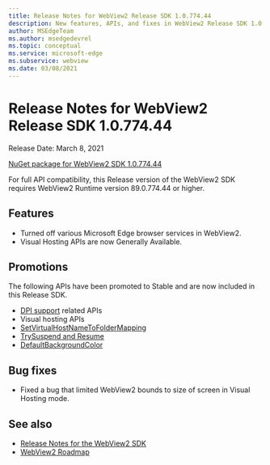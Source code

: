 ```yaml
---
title: Release Notes for WebView2 Release SDK 1.0.774.44
description: New features, APIs, and fixes in WebView2 Release SDK 1.0.774.44.
author: MSEdgeTeam
ms.author: msedgedevrel
ms.topic: conceptual
ms.service: microsoft-edge
ms.subservice: webview
ms.date: 03/08/2021
---
```

# Release Notes for WebView2 Release SDK 1.0.774.44

Release Date: March 8, 2021

[NuGet package for WebView2 SDK 1.0.774.44](https://www.nuget.org/packages/Microsoft.Web.WebView2/1.0.774.44)

For full API compatibility, this Release version of the WebView2 SDK requires WebView2 Runtime version 89.0.774.44 or higher.


<!-- ====================================================================== -->
## Features

*  Turned off various Microsoft Edge browser services in WebView2.
*  Visual Hosting APIs are now Generally Available.


<!-- ====================================================================== -->
## Promotions

The following APIs have been promoted to Stable and are now included in this Release SDK.

   *  [DPI support](/microsoft-edge/webview2/reference/win32/icorewebview2_2?view=webview2-1.0.774.44&preserve-view=true#add_webresourceresponsereceived) related APIs
   *  Visual hosting APIs
   *  [SetVirtualHostNameToFolderMapping](/microsoft-edge/webview2/reference/win32/icorewebview2_3?view=webview2-1.0.774.44&preserve-view=true#setvirtualhostnametofoldermapping)
   *  [TrySuspend and Resume](/microsoft-edge/webview2/reference/win32/icorewebview2_3?view=webview2-1.0.774.44&preserve-view=true#trysuspend)
   *  [DefaultBackgroundColor](/microsoft-edge/webview2/reference/win32/icorewebview2controller2?view=webview2-1.0.774.44&preserve-view=true#get_defaultbackgroundcolor)


<!-- ====================================================================== -->
## Bug fixes

*  Fixed a bug that limited WebView2 bounds to size of screen in Visual Hosting mode.


<!-- ====================================================================== -->
## See also

* [Release Notes for the WebView2 SDK](./index.md)
* [WebView2 Roadmap](../roadmap.md)
